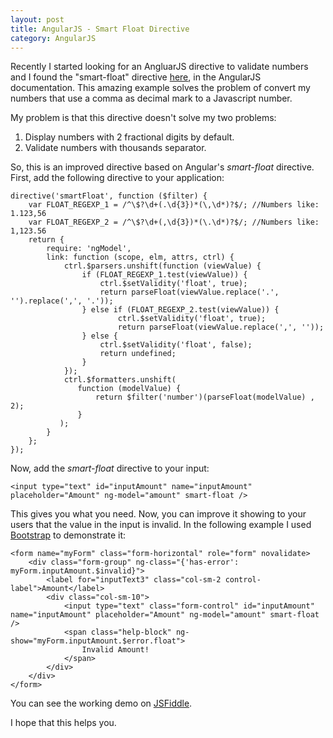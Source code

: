 ```yaml
---
layout: post
title: AngularJS - Smart Float Directive
category: AngularJS
---
```


Recently I started looking for an AngluarJS directive to validate numbers and I found the "smart-float" directive [here](https://docs.angularjs.org/guide/forms), in the AngularJS documentation. This amazing example solves the problem of convert my numbers that use a comma as decimal mark to a Javascript number.

My problem is that this directive doesn't solve my two problems:

1. Display numbers with 2 fractional digits by default.
2. Validate numbers with thousands separator.
<!--excerpt-->

So, this is an improved directive based on Angular's *smart-float* directive.
First, add the following directive to your application:

    directive('smartFloat', function ($filter) {
        var FLOAT_REGEXP_1 = /^\$?\d+(.\d{3})*(\,\d*)?$/; //Numbers like: 1.123,56
        var FLOAT_REGEXP_2 = /^\$?\d+(,\d{3})*(\.\d*)?$/; //Numbers like: 1,123.56
        return {
            require: 'ngModel',
            link: function (scope, elm, attrs, ctrl) {
                ctrl.$parsers.unshift(function (viewValue) {
                    if (FLOAT_REGEXP_1.test(viewValue)) {
                        ctrl.$setValidity('float', true);
                        return parseFloat(viewValue.replace('.', '').replace(',', '.'));
                    } else if (FLOAT_REGEXP_2.test(viewValue)) {
                            ctrl.$setValidity('float', true);
                            return parseFloat(viewValue.replace(',', ''));
                    } else {
                        ctrl.$setValidity('float', false);
                        return undefined;
                    }
                });
                ctrl.$formatters.unshift(
                   function (modelValue) {
                       return $filter('number')(parseFloat(modelValue) , 2);
                   }
               );
            }
        };
    });


Now, add the *smart-float* directive to your input:

    <input type="text" id="inputAmount" name="inputAmount" 
    placeholder="Amount" ng-model="amount" smart-float />

This gives you what you need. Now, you can improve it showing to your users that the value in the input is invalid. In the following example I used [Bootstrap](http://getbootstrap.com/) to demonstrate it:

    <form name="myForm" class="form-horizontal" role="form" novalidate>
        <div class="form-group" ng-class="{'has-error': myForm.inputAmount.$invalid}">
            <label for="inputText3" class="col-sm-2 control-label">Amount</label>
            <div class="col-sm-10">
                <input type="text" class="form-control" id="inputAmount" name="inputAmount" placeholder="Amount" ng-model="amount" smart-float />
                <span class="help-block" ng-show="myForm.inputAmount.$error.float">
                    Invalid Amount!
                </span>
            </div>
        </div>
    </form>

You can see the working demo on [JSFiddle](http://jsfiddle.net/gsferreira/SCr6X/8/).

I hope that this helps you.
